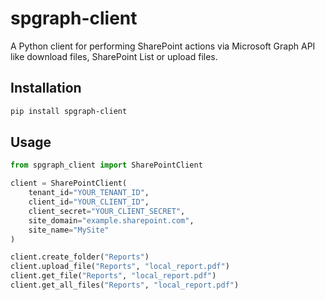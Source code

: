 # spgraph-client

A Python client for performing SharePoint actions via Microsoft Graph API like download files, SharePoint List or upload files.

## Installation
```bash
pip install spgraph-client
```

## Usage
```python
from spgraph_client import SharePointClient

client = SharePointClient(
    tenant_id="YOUR_TENANT_ID",
    client_id="YOUR_CLIENT_ID",
    client_secret="YOUR_CLIENT_SECRET",
    site_domain="example.sharepoint.com",
    site_name="MySite"
)

client.create_folder("Reports")
client.upload_file("Reports", "local_report.pdf")
client.get_file("Reports", "local_report.pdf")
client.get_all_files("Reports", "local_report.pdf")

```
